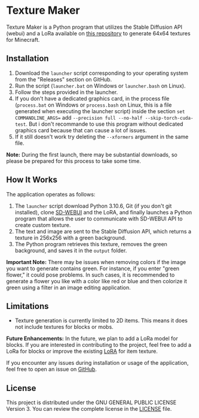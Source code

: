 # Texture Maker

Texture Maker is a Python program that utilizes the Stable Diffusion API (webui) and a LoRa available on [this repository](https://github.com/Jack-Bagel/Minecraft-Lora-Training) to generate 64x64 textures for Minecraft.

## Installation

1. Download the `launcher` script corresponding to your operating system from the "Releases" section on GitHub.
2. Run the script (`launcher.bat` on Windows or `launcher.bash` on Linux).
3. Follow the steps provided in the launcher.
4. If you don't have a dedicated graphics card, in the process file (`process.bat` on Windows or `process.bash` on Linux, this is a file generated when executing the launcher script) inside the section `set COMMANDLINE_ARGS=` add `--precision full --no-half --skip-torch-cuda-test`. But i don't recommande to use this program without dedicated graphics card because that can cause a lot of issues.
5. If it still doesn't work try deleting the `--xformers` argument in the same file.

**Note:** During the first launch, there may be substantial downloads, so please be prepared for this process to take some time.

## How It Works

The application operates as follows:

1. The `launcher` script download Python 3.10.6, Git (if you don't git installed), clone [SD-WEBUI](https://github.com/AUTOMATIC1111/stable-diffusion-webui) and the LoRA, and finally launches a Python program that allows the user to communicate with SD-WEBUI API to create custom texture.
2. The text and image are sent to the Stable Diffusion API, which returns a texture in 256x256 with a green background.
3. The Python program retrieves this texture, removes the green background, and saves it in the `output` folder.

**Important Note:** There may be issues when removing colors if the image you want to generate contains green. For instance, if you enter "green flower," it could pose problems. In such cases, it is recommended to generate a flower you like with a color like red or blue and then colorize it green using a filter in an image editing application.

## Limitations

- Texture generation is currently limited to 2D items. This means it does not include textures for blocks or mobs.

**Future Enhancements:** In the future, we plan to add a LoRa model for blocks. If you are interested in contributing to the project, feel free to add a LoRa for blocks or improve the existing [LoRA](https://github.com/Jack-Bagel/Minecraft-Lora-Training) for item texture.

If you encounter any issues during installation or usage of the application, feel free to open an issue on [GitHub](https://github.com/your-username/your-project/issues).


## License

This project is distributed under the GNU GENERAL PUBLIC LICENSE Version 3. You can review the complete license in the [LICENSE](LICENSE) file.
